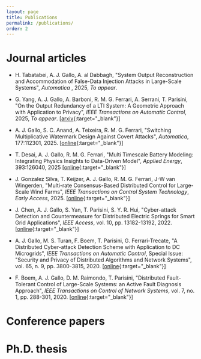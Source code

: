 ```yaml
---
layout: page
title: Publications
permalink: /publications/
order: 2
---
```


<h1>Journal articles</h1>

- H. Tabatabei, A. J. Gallo, A. al Dabbagh, "System Output Reconstruction and Accommodation of False-Data Injection Attacks in Large-Scale Systems", <i> Automatica </i>, 2025, <i>To appear</i>.

- G. Yang, A. J. Gallo, A. Barboni, R. M. G. Ferrari, A. Serrani, T. Parisini, "On the Output Redundancy of a LTI System: A Geometric Approach with Application to Privacy", <i>IEEE Transactions on Automatic Control</i>, 2025, <i>To appear</i>.
[[arxiv](https://arxiv.org/abs/2409.17705){:target="_blank"}]
  
- A. J. Gallo, S. C. Anand, A. Teixeira, R. M. G. Ferrari, "Switching Multiplicative Watermark Design Against Covert Attacks", <i>Automatica</i>, 177:112301, 2025.
[[online](https://doi.org/10.1016/j.automatica.2025.112301){:target="_blank"}]

- T. Desai, A. J. Gallo, R. M. G. Ferrari, "Multi Timescale Battery Modeling: Integrating Physics Insights to Data-Driven Model", <i>Applied Energy</i>, 393:126040, 2025
[[online](https://doi.org/10.1016/j.apenergy.2025.126040){:target="_blank"}]

- J. Gonzalez Silva, T. Keijzer, A. J. Gallo, R. M. G. Ferrari, J-W van Wingerden, "Multi-rate Consensus-Based Distributed Control for Large-Scale Wind Farms", <i>IEEE Transactions on Control System Technology</i>, <i>Early Access</i>, 2025.
[[online](https://doi.org/10.1109/TCST.2025.3550033){:target="_blank"}]

- J. Chen, A. J. Gallo, S. Yan, T. Parisini, S. Y. R. Hui, "Cyber-attack Detection and Countermeasure for Distributed Electric Springs for Smart Grid Applications", <i>IEEE Access</i>, vol. 10, pp. 13182-13192, 2022.
[[online](https://doi.org/10.1109/ACCESS.2022.3145015){:target="_blank"}]

- A. J. Gallo, M. S. Turan, F. Boem, T. Parisini, G. Ferrari-Trecate, "A Distributed Cyber-attack Detection Scheme with Application to DC Microgrids", <i>IEEE Transactions on Automatic Control</i>, Special Issue: "Security and Privacy of Distributed Algorithms and Network Systems", vol. 65, n. 9, pp. 3800-3815, 2020.
[[online](https://doi.org/10.1109/TAC.2020.2982577){:target="_blank"}]

- F. Boem, A. J. Gallo, D. M. Raimondo, T. Parisini, "Distributed Fault-Tolerant Control of Large-Scale Systems: an Active Fault Diagnosis Approach", <i>IEEE Transactions on Control of Network Systems</i>, vol. 7, no. 1, pp. 288-301, 2020.
[[online](https://doi.org/10.1109/TCNS.2019.2913557){:target="_blank"}]

<h1>Conference papers</h1>

<h1>Ph.D. thesis</h1>
